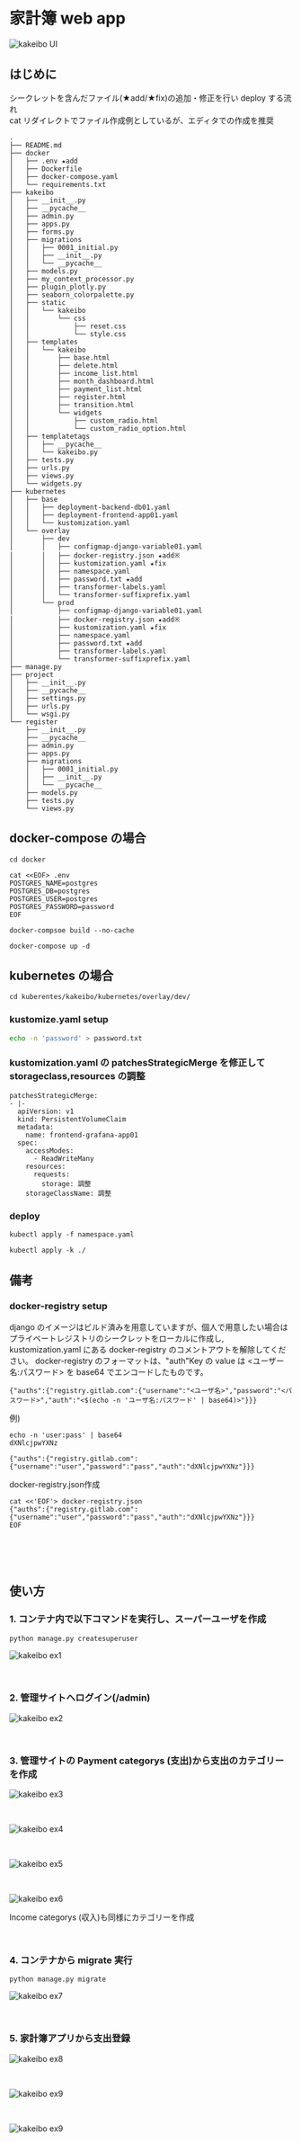# 家計簿 web app 
![kakeibo UI](./docs/example/kakeibo-ui.png)

## はじめに
シークレットを含んだファイル(★add/★fix)の追加・修正を行い deploy する流れ  
cat リダイレクトでファイル作成例としているが、エディタでの作成を推奨  
```
.
├── README.md
├── docker
│   ├── .env ★add
│   ├── Dockerfile
│   ├── docker-compose.yaml
│   └── requirements.txt
├── kakeibo
│   ├── __init__.py
│   ├── __pycache__
│   ├── admin.py
│   ├── apps.py
│   ├── forms.py
│   ├── migrations
│   │   ├── 0001_initial.py
│   │   ├── __init__.py
│   │   └── __pycache__
│   ├── models.py
│   ├── my_context_processor.py
│   ├── plugin_plotly.py
│   ├── seaborn_colorpalette.py
│   ├── static
│   │   └── kakeibo
│   │       └── css
│   │           ├── reset.css
│   │           └── style.css
│   ├── templates
│   │   └── kakeibo
│   │       ├── base.html
│   │       ├── delete.html
│   │       ├── income_list.html
│   │       ├── month_dashboard.html
│   │       ├── payment_list.html
│   │       ├── register.html
│   │       ├── transition.html
│   │       └── widgets
│   │           ├── custom_radio.html
│   │           └── custom_radio_option.html
│   ├── templatetags
│   │   ├── __pycache__
│   │   └── kakeibo.py
│   ├── tests.py
│   ├── urls.py
│   ├── views.py
│   └── widgets.py
├── kubernetes
│   ├── base
│   │   ├── deployment-backend-db01.yaml
│   │   ├── deployment-frontend-app01.yaml
│   │   └── kustomization.yaml
│   └── overlay
│       ├── dev
│       │   ├── configmap-django-variable01.yaml
│       │   ├── docker-registry.json ★add※
│       │   ├── kustomization.yaml ★fix
│       │   ├── namespace.yaml
│       │   ├── password.txt ★add
│       │   ├── transformer-labels.yaml
│       │   └── transformer-suffixprefix.yaml
│       └── prod
│           ├── configmap-django-variable01.yaml
│           ├── docker-registry.json ★add※
│           ├── kustomization.yaml ★fix
│           ├── namespace.yaml
│           ├── password.txt ★add
│           ├── transformer-labels.yaml
│           └── transformer-suffixprefix.yaml
├── manage.py
├── project
│   ├── __init__.py
│   ├── __pycache__
│   ├── settings.py
│   ├── urls.py
│   └── wsgi.py
└── register
    ├── __init__.py
    ├── __pycache__
    ├── admin.py
    ├── apps.py
    ├── migrations
    │   ├── 0001_initial.py
    │   ├── __init__.py
    │   └── __pycache__
    ├── models.py
    ├── tests.py
    └── views.py
```

## docker-compose の場合
```
cd docker
```
```
cat <<EOF> .env
POSTGRES_NAME=postgres
POSTGRES_DB=postgres
POSTGRES_USER=postgres
POSTGRES_PASSWORD=password
EOF
```
```
docker-compsoe build --no-cache
```
```
docker-compose up -d
```

## kubernetes の場合
```
cd kuberentes/kakeibo/kubernetes/overlay/dev/
```
### kustomize.yaml setup
```bash
echo -n 'password' > password.txt
```

### kustomization.yaml の patchesStrategicMerge を修正して storageclass,resources の調整
```
patchesStrategicMerge:
- |-
  apiVersion: v1
  kind: PersistentVolumeClaim
  metadata:
    name: frontend-grafana-app01
  spec:
    accessModes:
      - ReadWriteMany
    resources:
      requests:
        storage: 調整
    storageClassName: 調整
```

### deploy

```
kubectl apply -f namespace.yaml
```
```
kubectl apply -k ./
```


## 備考
### docker-registry setup
django のイメージはビルド済みを用意していますが、個人で用意したい場合はプライベートレジストリのシークレットをローカルに作成し,  
kustomization.yaml にある docker-registry のコメントアウトを解除してください。
docker-registry のフォーマットは、"auth"Key の value は <ユーザー名:パスワード> を base64 でエンコードしたものです。

```
{"auths":{"registry.gitlab.com":{"username":"<ユーザ名>","password":"<パスワード>","auth":"<$(echo -n 'ユーザ名:パスワード' | base64)>"}}}
```

例)
```
echo -n 'user:pass' | base64
dXNlcjpwYXNz
```
```
{"auths":{"registry.gitlab.com":{"username":"user","password":"pass","auth":"dXNlcjpwYXNz"}}}
```

docker-registry.json作成

```
cat <<'EOF'> docker-registry.json
{"auths":{"registry.gitlab.com":{"username":"user","password":"pass","auth":"dXNlcjpwYXNz"}}}
EOF
```

<br>
<br>
<br>

## 使い方
### 1. コンテナ内で以下コマンドを実行し、スーパーユーザを作成  
```bash
python manage.py createsuperuser
```
  
![kakeibo ex1](./docs/example/example1.png)  

<br>

### 2. 管理サイトへログイン(/admin)  
![kakeibo ex2](./docs/example/example2.png)  

<br>

### 3. 管理サイトの Payment categorys (支出)から支出のカテゴリーを作成  
![kakeibo ex3](./docs/example/example3.png)  

<br>

![kakeibo ex4](./docs/example/example4.png)  

<br>

![kakeibo ex5](./docs/example/example5.png)  

<br>

![kakeibo ex6](./docs/example/example6.png)  
  
Income categorys (収入)も同様にカテゴリーを作成    

<br>

### 4. コンテナから migrate 実行  
```
python manage.py migrate
```
![kakeibo ex7](./docs/example/example7.png)

<br>


### 5. 家計簿アプリから支出登録
![kakeibo ex8](./docs/example/example8.png)

<br>

![kakeibo ex9](./docs/example/example9.png)

<br>

![kakeibo ex9](./docs/example/example10.png)